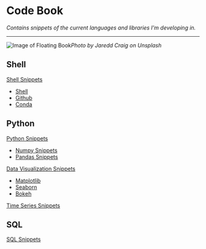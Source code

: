 # Code Book

*Contains snippets of the current languages and libraries I'm developing in.*
***


![Image of Floating Book](https://images.unsplash.com/photo-1532012197267-da84d127e765?ixlib=rb-1.2.1&ixid=eyJhcHBfaWQiOjEyMDd9&auto=format&fit=crop&w=2134&q=80)*Photo by Jaredd Craig on Unsplash*

## Shell
[Shell Snippets](Shell/shell_snippets.md)

+ [Shell](Shell/shell_snippets.md#SHELL)
+ [Github](Shell/shell_snippets.md#GITHUB)
+ [Conda](Shell/shell_snippets.md#CONDA)

## Python
[Python Snippets](Python/python_snippets.md#NATIVE-PYTHON)

+ [Numpy Snippets](Python/python_snippets.md#NUMPY)
+ [Pandas Snippets](Python/python_snippets.md#PANDAS)

[Data Visualization Snippets](Python/data_visualization.md)
    
+ [Matplotlib](Python/data_visualization.md#MATPLOTLIB)
+ [Seaborn](Python/data_visualization.md#SEABORN)
+ [Bokeh](Python/data_visualization.md#BOKEH)

[Time Series Snippets](Python/time_series.md)

## SQL
[SQL Snippets](SQL/sql_snippets.md)

